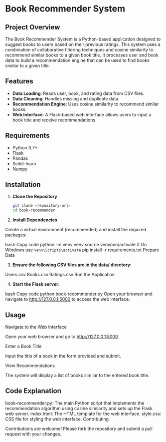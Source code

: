 # Book Recommender System

## Project Overview

The Book Recommender System is a Python-based application designed to suggest books to users based on their previous ratings. This system uses a combination of collaborative filtering techniques and cosine similarity to recommend similar books to a given book title. It processes user and book data to build a recommendation engine that can be used to find books similar to a given title.

## Features

- **Data Loading**: Reads user, book, and rating data from CSV files.
- **Data Cleaning**: Handles missing and duplicate data.
- **Recommendation Engine**: Uses cosine similarity to recommend similar books.
- **Web Interface**: A Flask-based web interface allows users to input a book title and receive recommendations.

## Requirements

- Python 3.7+
- Flask
- Pandas
- Scikit-learn
- Numpy

## Installation

1. **Clone the Repository**

   ```bash
   git clone <repository-url>
   cd book-recommender
2. **Install Dependencies**

Create a virtual environment (recommended) and install the required packages:

bash
Copy code
python -m venv venv
source venv/bin/activate   # On Windows use `venv\Scripts\activate`
pip install -r requirements.txt
Prepare Data

3. **Ensure the following CSV files are in the data/ directory:**

Users.csv
Books.csv
Ratings.csv
Run the Application

4. **Start the Flask server:**

bash
Copy code
python book-recommender.py
Open your browser and navigate to http://127.0.0.1:5000 to access the web interface.

## Usage

Navigate to the Web Interface

Open your web browser and go to http://127.0.0.1:5000.

Enter a Book Title

Input the title of a book in the form provided and submit.

View Recommendations

The system will display a list of books similar to the entered book title.

## Code Explanation

book-recommender.py: The main Python script that implements the recommendation algorithm using cosine similarity and sets up the Flask web server.
index.html: The HTML template for the web interface.
style.css: CSS file for styling the web interface.
Contributing

Contributions are welcome! Please fork the repository and submit a pull request with your changes.

